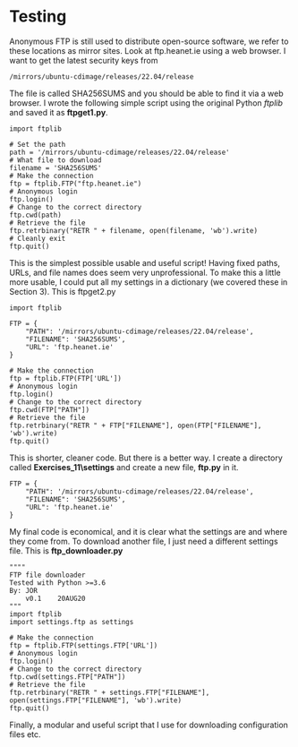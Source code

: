 # Testing

Anonymous FTP is still used to distribute open-source software, we refer to these locations as mirror sites. Look at ftp.heanet.ie using a web browser. I want to get the latest security keys from&#x20;

```
/mirrors/ubuntu-cdimage/releases/22.04/release 
```

The file is called SHA256SUMS and you should be able to find it via a web browser. I wrote the following simple script using the original Python _ftplib_ and saved it as **ftpget1.py**.

```
import ftplib

# Set the path
path = '/mirrors/ubuntu-cdimage/releases/22.04/release'
# What file to download
filename = 'SHA256SUMS'
# Make the connection
ftp = ftplib.FTP("ftp.heanet.ie")
# Anonymous login
ftp.login() 
# Change to the correct directory
ftp.cwd(path)
# Retrieve the file
ftp.retrbinary("RETR " + filename, open(filename, 'wb').write)
# Cleanly exit
ftp.quit()

```

This is the simplest possible usable and useful script! Having fixed paths, URLs, and file names does seem very unprofessional. To make this a little more usable, I could put all my settings in a dictionary (we covered these in Section 3). This is ftpget2.py

```
import ftplib

FTP = {
    "PATH": '/mirrors/ubuntu-cdimage/releases/22.04/release',
    "FILENAME": 'SHA256SUMS',
    "URL": 'ftp.heanet.ie'
}

# Make the connection
ftp = ftplib.FTP(FTP['URL'])
# Anonymous login
ftp.login() 
# Change to the correct directory
ftp.cwd(FTP["PATH"])
# Retrieve the file
ftp.retrbinary("RETR " + FTP["FILENAME"], open(FTP["FILENAME"], 'wb').write)
ftp.quit()

```

This is shorter, cleaner code. But there is a better way. I create a directory called **Exercises\_11\settings** and create a new file, **ftp.py** in it.

```
FTP = {
    "PATH": '/mirrors/ubuntu-cdimage/releases/22.04/release',
    "FILENAME": 'SHA256SUMS',
    "URL": 'ftp.heanet.ie'
}
```

My final code is economical, and it is clear what the settings are and where they come from. To download another file, I just need a different settings file. This is **ftp\_downloader.py**

```
""""
FTP file downloader
Tested with Python >=3.6
By: JOR
    v0.1    20AUG20 
"""
import ftplib
import settings.ftp as settings

# Make the connection
ftp = ftplib.FTP(settings.FTP['URL'])
# Anonymous login
ftp.login() 
# Change to the correct directory
ftp.cwd(settings.FTP["PATH"])
# Retrieve the file
ftp.retrbinary("RETR " + settings.FTP["FILENAME"], open(settings.FTP["FILENAME"], 'wb').write)
ftp.quit()

```

Finally, a modular and useful script that I use for downloading configuration files etc.
